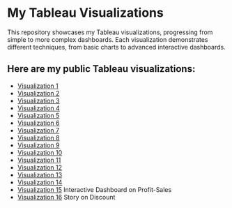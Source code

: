 # My Tableau Visualizations

This repository showcases my Tableau visualizations, progressing from simple to more complex dashboards. 
Each visualization demonstrates different techniques, from basic charts to advanced interactive dashboards.  

## Here are my public Tableau visualizations:

- [Visualization 1](https://public.tableau.com/app/profile/hajar.naghiyeva/viz/Homework1_16959303134040/Sheet1)
- [Visualization 2](https://public.tableau.com/app/profile/hajar.naghiyeva/viz/Homework1_16959303134040/Sheet2)
- [Visualization 3](https://public.tableau.com/app/profile/hajar.naghiyeva/viz/Homework1_16959303134040/Sheet3)
- [Visualization 4](https://public.tableau.com/app/profile/hajar.naghiyeva/viz/CustomerProductOrderReport_16982630409870/Customer)
- [Visualization 5](https://public.tableau.com/app/profile/hajar.naghiyeva/viz/CustomerProductOrderReport_16982630409870/Product)
- [Visualization 6](https://public.tableau.com/app/profile/hajar.naghiyeva/viz/LiverpoolFootballGame_Homework5/Sheet1?publish=yes)
- [Visualization 7](https://public.tableau.com/app/profile/hajar.naghiyeva/viz/OpenTransactionGraph_Homework5/Sheet1?publish=yes)
- [Visualization 8](https://public.tableau.com/app/profile/hajar.naghiyeva/viz/Homework6_16999076478730/FirstSaleandLastSale)
- [Visualization 9](https://public.tableau.com/app/profile/hajar.naghiyeva/viz/Homework6_16999076478730/Index)
- [Visualization 10](https://public.tableau.com/app/profile/hajar.naghiyeva/viz/Homework6_16999076478730/Rank)
- [Visualization 11](https://public.tableau.com/app/profile/hajar.naghiyeva/viz/Homework7_17014610683090/Sheet1)
- [Visualization 12](https://public.tableau.com/app/profile/hajar.naghiyeva/viz/Homework7_17014610683090/Sheet2)
- [Visualization 13](https://public.tableau.com/app/profile/hajar.naghiyeva/viz/Homework7_17014610683090/Dashboard1)
- [Visualization 14](https://public.tableau.com/app/profile/hajar.naghiyeva/viz/Homework7_17014610683090/Sheet5) 
- [Visualization 15](https://public.tableau.com/app/profile/hajar.naghiyeva/viz/ProfitSalesDashboardKPI3_Q1_HW8/Dashboard1) Interactive Dashboard on Profit-Sales 
- [Visualization 16](https://public.tableau.com/app/profile/hajar.naghiyeva/viz/StoryOnDiscount_Q2_HW8/Story1) Story on Discount 

